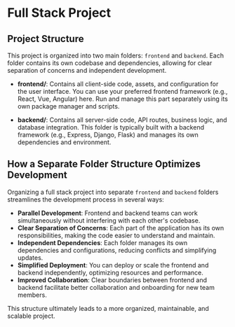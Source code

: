 # Full Stack Project

## Project Structure

This project is organized into two main folders: `frontend` and `backend`. Each folder contains its own codebase and dependencies, allowing for clear separation of concerns and independent development.

- **frontend/**: Contains all client-side code, assets, and configuration for the user interface. You can use your preferred frontend framework (e.g., React, Vue, Angular) here. Run and manage this part separately using its own package manager and scripts.

- **backend/**: Contains all server-side code, API routes, business logic, and database integration. This folder is typically built with a backend framework (e.g., Express, Django, Flask) and manages its own dependencies and environment.

## How a Separate Folder Structure Optimizes Development

Organizing a full stack project into separate `frontend` and `backend` folders streamlines the development process in several ways:

- **Parallel Development**: Frontend and backend teams can work simultaneously without interfering with each other's codebase.
- **Clear Separation of Concerns**: Each part of the application has its own responsibilities, making the code easier to understand and maintain.
- **Independent Dependencies**: Each folder manages its own dependencies and configurations, reducing conflicts and simplifying updates.
- **Simplified Deployment**: You can deploy or scale the frontend and backend independently, optimizing resources and performance.
- **Improved Collaboration**: Clear boundaries between frontend and backend facilitate better collaboration and onboarding for new team members.

This structure ultimately leads to a more organized, maintainable, and scalable project.
